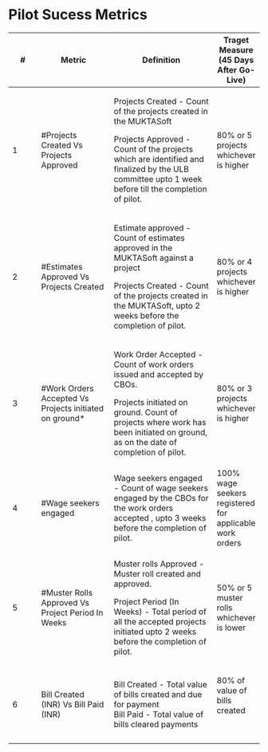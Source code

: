 # Pilot Sucess Metrics

<table><thead><tr><th width="66">#</th><th width="166">Metric</th><th width="267">Definition</th><th>Traget Measure (45 Days After Go-Live)</th></tr></thead><tbody><tr><td>1</td><td>#Projects Created Vs Projects Approved</td><td><p>Projects Created - Count of the projects created in the MUKTASoft</p><p>Projects Approved - Count of the projects which are identified and finalized by the ULB committee upto 1 week before till the completion of pilot.</p></td><td>80% or 5 projects whichever is higher</td></tr><tr><td>2</td><td>#Estimates Approved Vs Projects Created</td><td><p>Estimate approved - Count of estimates approved  in the MUKTASoft against a project</p><p>Projects Created - Count of the projects created in the MUKTASoft, upto 2 weeks before the completion of pilot.</p></td><td>80% or 4 projects whichever is higher</td></tr><tr><td>3</td><td>#Work Orders Accepted Vs Projects initiated on ground*</td><td><p>Work Order Accepted - Count of work orders issued and accepted by CBOs.</p><p>Projects initiated on ground.  Count of  projects where work has been initiated on ground, as on the date of completion of pilot. </p></td><td>80% or 3 projects whichever is higher</td></tr><tr><td>4</td><td>#Wage seekers engaged</td><td>Wage seekers engaged - Count of wage seekers engaged by the CBOs for the work orders accepted , upto 3 weeks before the completion of pilot. </td><td>100% wage seekers registered for applicable work orders</td></tr><tr><td>5</td><td>#Muster Rolls Approved Vs Project Period In Weeks</td><td><p>Muster rolls Approved - Muster roll created and approved.</p><p>Project Period (In Weeks) - Total period of all the accepted projects initiated upto 2 weeks before the completion of pilot. </p></td><td><p>50% or 5 muster rolls whichever is lower</p><p></p></td></tr><tr><td>6</td><td>Bill Created (INR) Vs Bill Paid (INR)</td><td>Bill Created - Total value of bills created and due for payment<br>Bill Paid - Total value of bills cleared payments</td><td><p>80% of value of bills created</p><p><br></p></td></tr></tbody></table>

